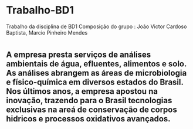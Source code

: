 <!doctype HTML>
<html>

<body>

# Trabalho-BD1
Trabalho da disciplina de BD1
 Composição do grupo : João Victor Cardoso Baptista, Marcio Pinheiro Mendes 
  
  
 <h1>
  <title>TEMA : Empresa de Análises ambientais.</title>
 </h1>
   
  <h2>
      A empresa presta serviços de análises ambientais de água, efluentes, alimentos e solo.
    As análises abrangem as áreas de microbiologia e físico-química em diversos estados do Brasil. Nos últimos anos, a empresa apostou na inovação, trazendo para o Brasil tecnologias exclusivas na areá de conservação de corpos hidricos e processos oxidativos avançados.
      
  
  </h2>
   
</body >
